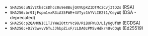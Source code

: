 - `SHA256:uNiVztksCsDhcc0u9e8BujQXVUpKZIDTMczCvj3tD2s` (RSA)
- `SHA256:br9IjFspm1vxR3iA35FWE+4VTyz1hYVLIE2t1/CeyWQ` (DSA - deprecated)
- `SHA256:p2QAMXNIC1TJYWeIOttrVc98/R1BUFWu3/LiyKgUfQM` (ECDSA)
- `SHA256:+DiY3wvvV6TuJJhbpZisF/zLDA0zPMSvHdkr4UvCOqU` (Ed25519)
